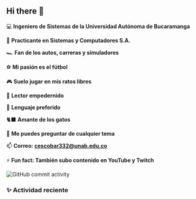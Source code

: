 ## Hi there 👋

💻 **Ingeniero de Sistemas de la Universidad Autónoma de Bucaramanga**

📝 **Practicante en Sistemas y Computadores S.A.**

🏎️ **Fan de los autos, carreras y simuladores**

⚽ **Mi pasión es el fútbol**

🎮 **Suelo jugar en mis ratos libres**

📖 **Lector empedernido**

🐍 **Lenguaje preferido**

🐈‍⬛ **Amante de los gatos**

💬 **Me puedes preguntar de cualquier tema**

📫 **Correo: cescobar332@unab.edu.co**

⚡ **Fun fact: También subo contenido en YouTube y Twitch**

![GitHub commit activity](https://img.shields.io/github/commit-activity/t/Cescobar332/Cescobar332)


### ✨ Actividad reciente
<!--START_SECTION:activity-->

<!--END_SECTION:activity-->

<!--
**Cescobar332/Cescobar332** is a ✨ _special_ ✨ repository because its `README.md` (this file) appears on your GitHub profile.

Here are some ideas to get you started:

- 🔭 I’m currently working on ...
- 🌱 I’m currently learning ...
- 👯 I’m looking to collaborate on ...
- 🤔 I’m looking for help with ...
- 💬 Ask me about ...
- 📫 How to reach me: ...
- 😄 Pronouns: ...
- ⚡ Fun fact: ...
-->
